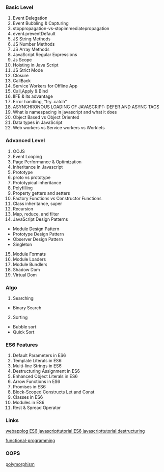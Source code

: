 ### Basic Level
1. Event Delegation
2. Event Bubbling & Capturing
3. stoppropagation-vs-stopimmediatepropagation
4. event.preventDefault
5. JS String Methods
6. JS Number Methods
7. JS Array Methods
8. JavaScript Regular Expressions
9. Js Scope
10. Hoisting in Java Script
11. JS Strict Mode
12. Closure
13. CallBack
14. Service Workers for Offline App
15. Call,Apply & Bind
16. IIFE & its advantage
17. Error handling, "try..catch"
18. ASYNCHRONOUS LOADING OF JAVASCRIPT: DEFER AND ASYNC TAGS
19. What is namespacing in javascript and what it does
20. Object Based vs Object Oriented
21. Data types in JavaScript
23. Web workers vs Service workers vs Worklets

### Advanced Level

1. OOJS
2. Event Looping
3. Page Performance & Optimization
4. Inheritance in Javascript
5. Prototype
6. proto vs prototype
7. Prototypical inheritance
8. Polyfilling
9. Property getters and setters
10. Factory Functions vs Constructor Functions
11. Class inheritance, super
12. Recursion 
13. Map, reduce, and filter
14. JavaScript Design Patterns
* Module Design Pattern
* Prototype Design Pattern
* Observer Design Pattern
* Singleton
15. Module Formats
16. Module Loaders
17. Module Bundlers
18. Shadow Dom
19. Virtual Dom



### Algo
1. Searching
* Binary Search
2. Sorting
* Bubble sort
* Quick Sort

### ES6 Features
1. Default Parameters in ES6
2. Template Literals in ES6
3. Multi-line Strings in ES6
4. Destructuring Assignment in ES6
5. Enhanced Object Literals in ES6
6. Arrow Functions in ES6
7. Promises in ES6
8. Block-Scoped Constructs Let and Const
9. Classes in ES6
10. Modules in ES6
11. Rest & Spread Operator



### Links
[webapplog ES6](https://webapplog.com/es6/)
[javascripttutorial ES6](https://www.javascripttutorial.net/es6/)
[javascripttutorial destructuring](https://www.javascripttutorial.net/es6/destructuring/)

[functional-programming](https://coderbyte.com/algorithm/map-reduce-filter-javascript-functional-programming)

### OOPS
[polymorphism](https://www.tutorialspoint.com/how-to-implement-polymorphism-in-javascript)
